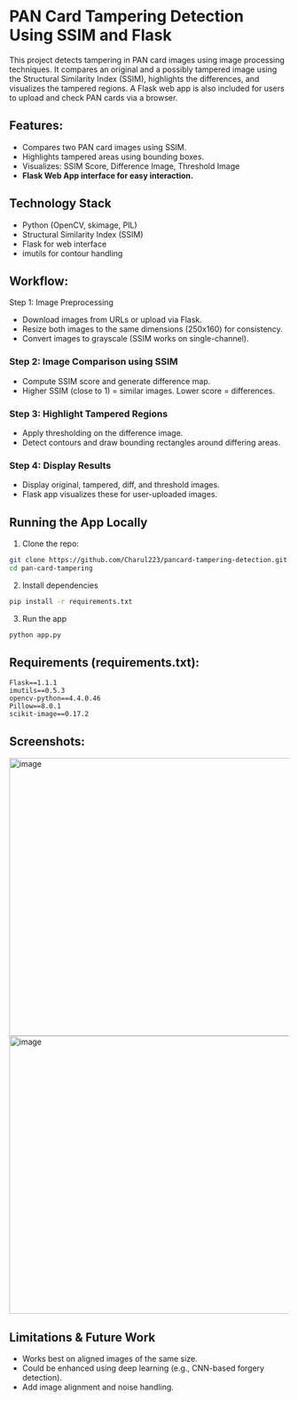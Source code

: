 # PAN Card Tampering Detection Using SSIM and Flask
This project detects tampering in PAN card images using image processing techniques. It compares an original and a possibly tampered image using the Structural Similarity Index (SSIM), highlights the differences, and visualizes the tampered regions. A Flask web app is also included for users to upload and check PAN cards via a browser.

## Features:
- Compares two PAN card images using SSIM.
- Highlights tampered areas using bounding boxes.
- Visualizes: SSIM Score, Difference Image, Threshold Image
- **Flask Web App interface for easy interaction.**

## Technology Stack
- Python (OpenCV, skimage, PIL)
- Structural Similarity Index (SSIM)
- Flask for web interface
- imutils for contour handling

## Workflow:
Step 1: Image Preprocessing
- Download images from URLs or upload via Flask.
- Resize both images to the same dimensions (250x160) for consistency.
- Convert images to grayscale (SSIM works on single-channel).

### Step 2: Image Comparison using SSIM
- Compute SSIM score and generate difference map.
- Higher SSIM (close to 1) = similar images. Lower score = differences.

### Step 3: Highlight Tampered Regions
- Apply thresholding on the difference image.
- Detect contours and draw bounding rectangles around differing areas.

### Step 4: Display Results
- Display original, tampered, diff, and threshold images.
- Flask app visualizes these for user-uploaded images.

##  Running the App Locally
1. Clone the repo:
```bash
git clone https://github.com/Charul223/pancard-tampering-detection.git
cd pan-card-tampering
```

2. Install dependencies
```bash
pip install -r requirements.txt
```

3. Run the app
```bash
python app.py
```

## Requirements (requirements.txt):
```
Flask==1.1.1
imutils==0.5.3
opencv-python==4.4.0.46
Pillow==8.0.1
scikit-image==0.17.2
```

## Screenshots:
<img width="1000" height="500" alt="image" src="https://github.com/user-attachments/assets/53b47424-dcad-4caa-851a-0021bcd3ed65" />


<img width="1000" height="500" alt="image" src="https://github.com/user-attachments/assets/1996b893-7a9b-40dd-b8e9-5a9e22267584" />


## Limitations & Future Work
- Works best on aligned images of the same size.
- Could be enhanced using deep learning (e.g., CNN-based forgery detection).
- Add image alignment and noise handling.


